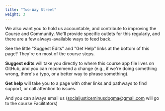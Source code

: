 ```yaml
---
title: "Two-Way Street"
weight: 3
---
```


We also want you to hold us accountable, and contribute to improving the Course and Community. We'll provide specific outlets for this regularly, and there are a few always-available ways to feed back.

See the little "Suggest Edits" and "Get Help" links at the bottom of this page? They're on most of the course steps.

**Suggest edits** will take you directly to where this course app file lives on GitHub, and you can recommend a change (e.g., if we're doing something wrong, there's a typo, or a better way to phrase something).  

**Get help** will take you to a page with other links and pathways to find support, or call attention to issues.

And you can always email us (socialjusticeminusdogma@gmail.com will go to the course Facilitators)
